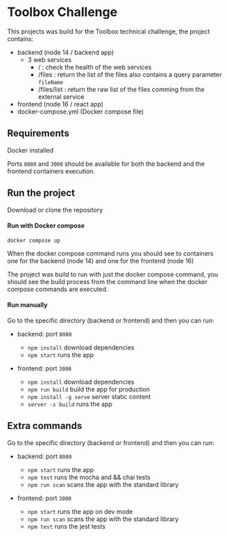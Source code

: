 # Toolbox Challenge

This projects was build for the Toolbox technical challenge, the project contains:

- backend (node 14 / backend app)
    - 3 web services
        - / : check the health of the web services
        - /files : return the list of the files also contains a query parameter `fileName`
        - /files/list : return the raw list of the files comming from the external service
- frontend (node 16 / react app)
- docker-compose.yml (Docker compose file)

## Requirements

Docker installed

Ports `8080` and `3000` should be available for both the backend and the frontend containers execution.

## Run the project

Download or clone the repository

#### Run with Docker compose

`docker compose up`

When the docker compose command runs you should see to containers one for the backend (node 14) and one for the frontend (node 16)

The project was build to run with just the docker compose command, you should see the build process from the command line when the docker compose commands are executed.

#### Run manually

Go to the specific directory (backend or frontend) and then you can run:

- backend: port `8080`
    - `npm install` download dependencies
    - `npm start` runs the app
    
- frontend: port `3000`
    - `npm install` download dependencies
    - `npm run build` build the app for production
    - `npm install -g serve` server static content
    - `server -s build` runs the app

## Extra commands

Go to the specific directory (backend or frontend) and then you can run:

- backend: port `8080`
    - `npm start` runs the app
    - `npm test` runs the mocha and && chai tests
    - `npm run scan` scans the app with the standard library
    
- frontend: port `3000`
    - `npm start` runs the app on dev mode
    - `npm run scan` scans the app with the standard library
    - `npm test` runs the jest tests 

